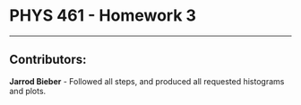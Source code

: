 # PHYS 461 - Homework 3
---

## Contributors:
**Jarrod Bieber** - Followed all steps, and produced all requested histograms and plots.
